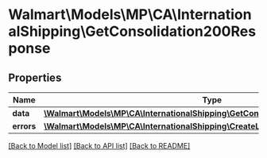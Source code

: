 # Walmart\Models\MP\CA\InternationalShipping\GetConsolidation200Response

## Properties

Name | Type | Description | Notes
------------ | ------------- | ------------- | -------------
**data** | [**\Walmart\Models\MP\CA\InternationalShipping\GetConsolidation200ResponseData**](GetConsolidation200ResponseData.md) |  | [optional]
**errors** | [**\Walmart\Models\MP\CA\InternationalShipping\CreateLabel200ResponseErrorsInner[]**](CreateLabel200ResponseErrorsInner.md) | errors | [optional]


[[Back to Model list]](./) [[Back to API list]](../../../../../README.md#supported-apis) [[Back to README]](../../../../../README.md)
